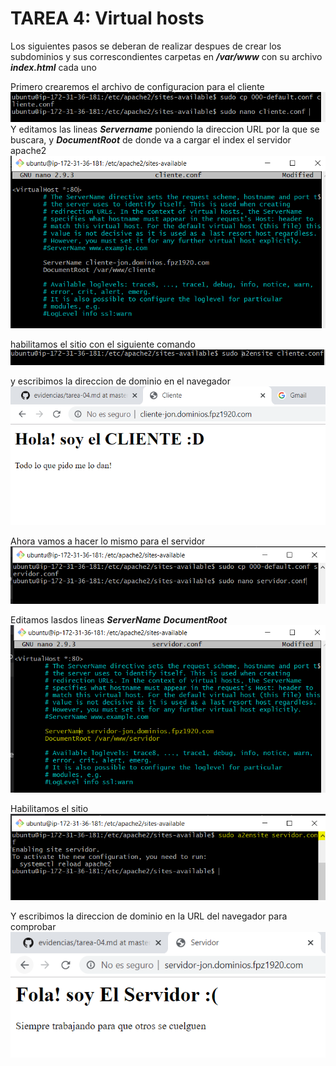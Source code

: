 # TAREA 4: Virtual hosts
Los siguientes pasos se deberan de realizar despues de crear los subdominios y sus correscondientes carpetas en ***/var/www*** con su archivo ***index.html*** cada uno

Primero crearemos el archivo de configuracion para el cliente
![](images/tarea04md/captura08.png)
Y editamos las lineas ***Servername*** poniendo la direccion URL por la que se buscara, y ***DocumentRoot*** de donde va a cargar el index el servidor apache2
![](images/tarea04md/captura09.png)

habilitamos el sitio con el siguiente comando
![](images/tarea04md/captura10.png)

y escribimos la direccion de dominio en el navegador
![](images/tarea04md/captura11.png)

Ahora vamos a hacer lo mismo para el servidor
![](images/tarea04md/captura12.png)

Editamos lasdos lineas ***ServerName*** ***DocumentRoot***
![](images/tarea04md/captura13.png)

Habilitamos el sitio
![](images/tarea04md/captura14.png)

Y escribimos la direccion de dominio en la URL del navegador para comprobar
![](images/tarea04md/captura15.png)
